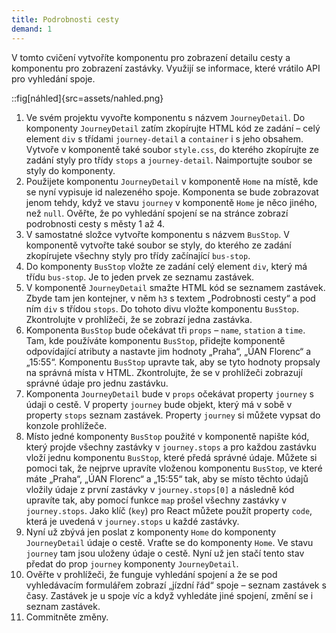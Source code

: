 ```yaml
---
title: Podrobnosti cesty
demand: 1
---
```


V tomto cvičení vytvoříte komponentu pro zobrazení detailu cesty a komponentu pro zobrazení zastávky. Využijí se informace, které vrátilo API pro vyhledání spoje.

::fig[náhled]{src=assets/nahled.png}

1. Ve svém projektu vyvořte komponentu s názvem `JourneyDetail`. Do komponenty `JourneyDetail` zatím zkopírujte HTML kód ze zadání – celý element `div` s třídami `journey-detail` a `container` i s jeho obsahem. Vytvoře v komponentě také soubor `style.css`, do kterého zkopírujte ze zadání styly pro třídy `stops` a `journey-detail`. Naimportujte soubor se styly do komponenty.
1. Použijete komponentu `JourneyDetail` v komponentě `Home` na místě, kde se nyní vypisuje id nalezeného spoje. Komponenta se bude zobrazovat jenom tehdy, když ve stavu `journey` v komponentě `Home` je něco jiného, než `null`. Ověřte, že po vyhledání spojení se na stránce zobrazí podrobnosti cesty s městy 1 až 4.
1. V samostatné složce vytvořte komponentu s názvem `BusStop`. V komponentě vytvořte také soubor se styly, do kterého ze zadání zkopírujete všechny styly pro třídy začínající `bus-stop`.
1. Do komponenty `BusStop` vložte ze zadání celý element `div`, který má třídu `bus-stop`. Je to jeden prvek ze seznamu zastávek.
1. V komponentě `JourneyDetail` smažte HTML kód se seznamem zastávek. Zbyde tam jen kontejner, v něm `h3` s textem „Podrobnosti cesty“ a pod ním `div` s třídou `stops`. Do tohoto divu vložte komponentu `BusStop`. Zkontrolujte v prohlížeči, že se zobrazí jedna zastávka.
1. Komponenta `BusStop` bude očekávat tři `props` – `name`, `station` a `time`. Tam, kde používáte komponentu `BusStop`, přidejte komponentě odpovídající atributy a nastavte jim hodnoty „Praha“, „ÚAN Florenc“ a „15:55“. Komponentu `BusStop` upravte tak, aby se tyto hodnoty propsaly na správná místa v HTML. Zkontrolujte, že se v prohlížeči zobrazují správné údaje pro jednu zastávku.
1. Komponenta `JourneyDetail` bude v `props` očekávat property `journey` s údaji o cestě. V property `journey` bude objekt, který má v sobě v property `stops` seznam zastávek. Property `journey` si můžete vypsat do konzole prohlížeče.
1. Místo jedné komponenty `BusStop` použité v komponentě napište kód, který projde všechny zastávky v `journey.stops` a pro každou zastávku vloží jednu komponentu `BusStop`, které předá správné údaje. Můžete si pomoci tak, že nejprve upravíte vloženou komponentu `BusStop`, ve které máte „Praha“, „ÚAN Florenc“ a „15:55“ tak, aby se místo těchto údajů vložily údaje z první zastávky v `journey.stops[0]` a následně kód upravíte tak, aby pomocí funkce `map` prošel všechny zastávky v `journey.stops`. Jako klíč (`key`) pro React můžete použít property `code`, která je uvedená v `journey.stops` u každé zastávky.
1. Nyní už zbývá jen poslat z komponenty `Home` do komponenty `JourneyDetail` údaje o cestě. Vraťte se do komponenty `Home`. Ve stavu `journey` tam jsou uloženy údaje o cestě. Nyní už jen stačí tento stav předat do prop `journey` komponenty `JourneyDetail`.
1. Ověřte v prohlížeči, že funguje vyhledání spojení a že se pod vyhledávacím formulářem zobrazí „jízdní řád“ spoje – seznam zastávek s časy. Zastávek je u spoje víc a když vyhledáte jiné spojení, změní se i seznam zastávek.
1. Commitněte změny.
